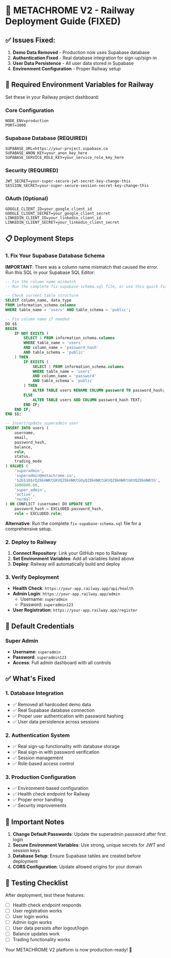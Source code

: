 # 🚀 METACHROME V2 - Railway Deployment Guide (FIXED)

## ✅ Issues Fixed:
1. **Demo Data Removed** - Production now uses Supabase database
2. **Authentication Fixed** - Real database integration for sign-up/sign-in
3. **User Data Persistence** - All user data stored in Supabase
4. **Environment Configuration** - Proper Railway setup

## 🔧 Required Environment Variables for Railway

Set these in your Railway project dashboard:

### Core Configuration
```
NODE_ENV=production
PORT=3000
```

### Supabase Database (REQUIRED)
```
SUPABASE_URL=https://your-project.supabase.co
SUPABASE_ANON_KEY=your_anon_key_here
SUPABASE_SERVICE_ROLE_KEY=your_service_role_key_here
```

### Security (REQUIRED)
```
JWT_SECRET=your-super-secure-jwt-secret-key-change-this
SESSION_SECRET=your-super-secure-session-secret-key-change-this
```

### OAuth (Optional)
```
GOOGLE_CLIENT_ID=your_google_client_id
GOOGLE_CLIENT_SECRET=your_google_client_secret
LINKEDIN_CLIENT_ID=your_linkedin_client_id
LINKEDIN_CLIENT_SECRET=your_linkedin_client_secret
```

## 📋 Deployment Steps

### 1. Fix Your Supabase Database Schema
**IMPORTANT**: There was a column name mismatch that caused the error. Run this SQL in your Supabase SQL Editor:

```sql
-- Fix the column name mismatch
-- Run the complete fix-supabase-schema.sql file, or use this quick fix:

-- Check current table structure
SELECT column_name, data_type
FROM information_schema.columns
WHERE table_name = 'users' AND table_schema = 'public';

-- Fix column name if needed
DO $$
BEGIN
    IF NOT EXISTS (
        SELECT 1 FROM information_schema.columns
        WHERE table_name = 'users'
        AND column_name = 'password_hash'
        AND table_schema = 'public'
    ) THEN
        IF EXISTS (
            SELECT 1 FROM information_schema.columns
            WHERE table_name = 'users'
            AND column_name = 'password'
            AND table_schema = 'public'
        ) THEN
            ALTER TABLE users RENAME COLUMN password TO password_hash;
        ELSE
            ALTER TABLE users ADD COLUMN password_hash TEXT;
        END IF;
    END IF;
END $$;

-- Insert/update superadmin user
INSERT INTO users (
    username,
    email,
    password_hash,
    balance,
    role,
    status,
    trading_mode
) VALUES (
    'superadmin',
    'superadmin@metachrome.io',
    '$2b$10$rQZ8kHWKtGKVQZ8kHWKtGOyQZ8kHWKtGKVQZ8kHWKtGKVQZ8kHWKtG',
    1000000.00,
    'super_admin',
    'active',
    'normal'
) ON CONFLICT (username) DO UPDATE SET
    password_hash = EXCLUDED.password_hash,
    role = EXCLUDED.role;
```

**Alternative**: Run the complete `fix-supabase-schema.sql` file for a comprehensive setup.

### 2. Deploy to Railway
1. **Connect Repository**: Link your GitHub repo to Railway
2. **Set Environment Variables**: Add all variables listed above
3. **Deploy**: Railway will automatically build and deploy

### 3. Verify Deployment
- **Health Check**: `https://your-app.railway.app/api/health`
- **Admin Login**: `https://your-app.railway.app/admin`
  - Username: `superadmin`
  - Password: `superadmin123`
- **User Registration**: `https://your-app.railway.app/register`

## 🔐 Default Credentials

### Super Admin
- **Username**: `superadmin`
- **Password**: `superadmin123`
- **Access**: Full admin dashboard with all controls

## ✅ What's Fixed

### 1. Database Integration
- ✅ Removed all hardcoded demo data
- ✅ Real Supabase database connection
- ✅ Proper user authentication with password hashing
- ✅ User data persistence across sessions

### 2. Authentication System
- ✅ Real sign-up functionality with database storage
- ✅ Real sign-in with password verification
- ✅ Session management
- ✅ Role-based access control

### 3. Production Configuration
- ✅ Environment-based configuration
- ✅ Health check endpoint for Railway
- ✅ Proper error handling
- ✅ Security improvements

## 🚨 Important Notes

1. **Change Default Passwords**: Update the superadmin password after first login
2. **Secure Environment Variables**: Use strong, unique secrets for JWT and session keys
3. **Database Setup**: Ensure Supabase tables are created before deployment
4. **CORS Configuration**: Update allowed origins for your domain

## 🎯 Testing Checklist

After deployment, test these features:
- [ ] Health check endpoint responds
- [ ] User registration works
- [ ] User login works
- [ ] Admin login works
- [ ] User data persists after logout/login
- [ ] Balance updates work
- [ ] Trading functionality works

Your METACHROME V2 platform is now production-ready! 🚀
